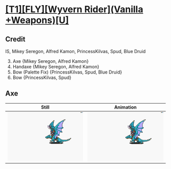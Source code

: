 # [\[T1\]\[FLY\]\[Wyvern Rider\]\(Vanilla +Weapons\)\[U\]](../)

## Credit

IS, Mikey Seregon, Alfred Kamon, PrincessKilvas, Spud, Blue Druid

3. Axe {Mikey Seregon, Alfred Kamon}
4. Handaxe {Mikey Seregon, Alfred Kamon}
5. Bow (Palette Fix) {PrincessKilvas, Spud, Blue Druid}
5. Bow {PrincessKilvas, Spud}
	
## Axe

| Still | Animation |
| :---: | :-------: |
| ![Axe still](./Axe_000.png) | ![Axe animation](./Axe.gif) |
